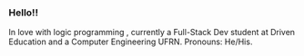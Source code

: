 ### Hello!!

In love with logic programming , currently a Full-Stack Dev student at Driven Education and a Computer Engineering UFRN. 
Pronouns: He/His.

